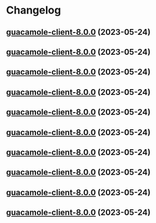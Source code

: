 # Changelog



## [guacamole-client-8.0.0](https://github.com/truecharts/charts/compare/guacamole-client-7.0.25...guacamole-client-8.0.0) (2023-05-24)




## [guacamole-client-8.0.0](https://github.com/truecharts/charts/compare/guacamole-client-7.0.25...guacamole-client-8.0.0) (2023-05-24)




## [guacamole-client-8.0.0](https://github.com/truecharts/charts/compare/guacamole-client-7.0.25...guacamole-client-8.0.0) (2023-05-24)




## [guacamole-client-8.0.0](https://github.com/truecharts/charts/compare/guacamole-client-7.0.25...guacamole-client-8.0.0) (2023-05-24)




## [guacamole-client-8.0.0](https://github.com/truecharts/charts/compare/guacamole-client-7.0.25...guacamole-client-8.0.0) (2023-05-24)




## [guacamole-client-8.0.0](https://github.com/truecharts/charts/compare/guacamole-client-7.0.25...guacamole-client-8.0.0) (2023-05-24)




## [guacamole-client-8.0.0](https://github.com/truecharts/charts/compare/guacamole-client-7.0.25...guacamole-client-8.0.0) (2023-05-24)




## [guacamole-client-8.0.0](https://github.com/truecharts/charts/compare/guacamole-client-7.0.25...guacamole-client-8.0.0) (2023-05-24)




## [guacamole-client-8.0.0](https://github.com/truecharts/charts/compare/guacamole-client-7.0.25...guacamole-client-8.0.0) (2023-05-24)




## [guacamole-client-8.0.0](https://github.com/truecharts/charts/compare/guacamole-client-7.0.25...guacamole-client-8.0.0) (2023-05-24)

